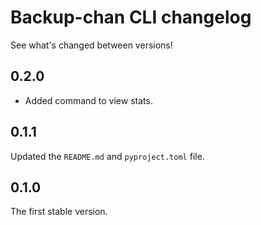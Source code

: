 # Backup-chan CLI changelog

See what's changed between versions!

## 0.2.0

* Added command to view stats.

## 0.1.1

Updated the `README.md` and `pyproject.toml` file.

## 0.1.0

The first stable version.
